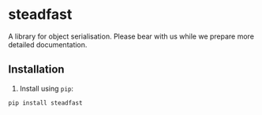 steadfast
=========

A library for object serialisation. Please bear with us while we prepare more detailed documentation.

Installation
------------

1. Install using `pip`:
  ```shell
  pip install steadfast
  ```
